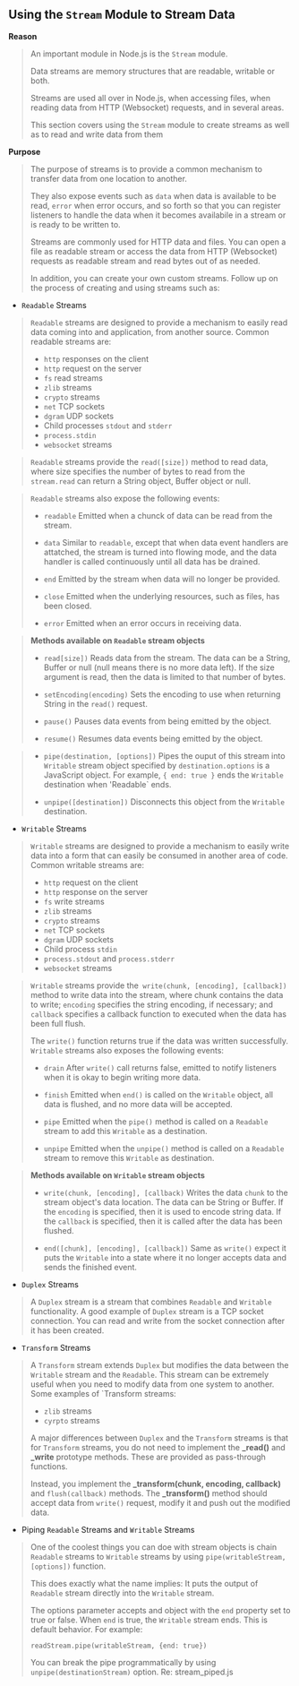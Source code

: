 ## Using the `Stream` Module to Stream Data
**Reason**
> An important module in Node.js is the `Stream` module. 
>
> Data streams are memory structures that are readable, writable or both. 
>
> Streams are used all over in Node.js, when accessing files, when reading data from HTTP (Websocket) requests, and in several areas.
>
> This section covers using the `Stream` module to create streams as well as to read and write data from them

**Purpose**
> The purpose of streams is to provide a common mechanism to transfer data from one location to another. 
>
> They also expose events such as `data` when data is available to be read, `error` when error occurs, and so forth so that you can register listeners to handle the data when it becomes availabile in a stream or is ready to be written to.
>
> Streams are commonly used for HTTP data and files. You can open a file as readable stream or access the data from HTTP (Websocket) requests as readable stream and read bytes out of as needed.
>
> In addition, you can create your own custom streams. Follow up on the process of creating and using streams such as:
  - `Readable` Streams
  > `Readable` streams are designed to provide a mechanism to easily read data coming into and application, from another source. 
  > Common readable streams are:
   >  - `http` responses on the client
   >  - `http` request on the server
   >  - `fs` read streams
   >  - `zlib` streams
   >  - `crypto` streams
   >  - `net` TCP sockets
   >  - `dgram` UDP sockets
   >  - Child processes `stdout` and `stderr`
   >  - `process.stdin`
   >  - `websocket` streams
   
   > `Readable` streams provide the `read([size])` method to read data, where size specifies the number of bytes to read from the `stream.read` can return a String object, Buffer object or null.
   
   > `Readable` streams also expose the following events:
   >    - `readable` Emitted when a chunck of data can be read from the stream.
   >
   >    - `data` Similar to `readable`, except that when data event handlers are attatched, the stream is turned into flowing mode, and the data handler is called continuously until all data has be drained.
   >
   >    - `end` Emitted by the stream when data will no longer be provided.
   >  
   >    - `close` Emitted when the underlying resources, such as files, has been closed.
   >
   >    - `error` Emitted when an error occurs in receiving data.
   
   > **Methods available on `Readable` stream objects**
   >
   >  - `read[size])` Reads data from the stream. The data can be a String, Buffer or null (null means there is no more data left). If the size argument is read, then the data is limited to that number of bytes.
   >
   >  - `setEncoding(encoding)` Sets the encoding to use when returning String in the `read()` request.
   >
   >  - `pause()` Pauses data events from being emitted by the object.
   >
   >  - `resume()` Resumes data events being emitted by the object.
   
   >  - `pipe(destination, [options])` Pipes the ouput of this stream into `Writable` stream object specified by `destination.options` is a JavaScript object. For example, `{ end: true }` ends the `Writable` destination when 'Readable` ends.
   >
   >  - `unpipe([destination])` Disconnects this object from the `Writable` destination.  
          
  - `Writable` Streams
   > `Writable` streams are designed to provide a mechanism to easily write data into a form that can easily be consumed in another area of code. Common writable streams are:
   >  - `http` request on the client
   >  - `http` response on the server
   >  - `fs` write streams
   >  - `zlib` streams
   >  - `crypto` streams
   >  - `net` TCP sockets
   >  - `dgram` UDP sockets
   >  - Child process `stdin` 
   >  - `process.stdout` and `process.stderr`
   >  - `websocket` streams
   
 > `Writable` streams provide the` write(chunk, [encoding], [callback])` method to write data into the stream, where chunk contains the data to write; `encoding` specifies the string encoding, if necessary; and `callback` specifies a callback function to executed when the data has been full flush.
 >
 > The `write()` function returns true if the data was written successfully. 
 > `Writable` streams also exposes the following events:
   >    - `drain` After `write()` call returns false, emitted to notify listeners when it is okay to begin writing more data.
   >
   >    - `finish` Emitted when `end()` is called on the `Writable` object, all data is flushed, and no more data will be accepted.
   >
   >    - `pipe` Emitted when the `pipe()` method is called on a `Readable` stream to add this `Writable` as a destination.
   >  
   >    - `unpipe` Emitted when the `unpipe()` method is called on a `Readable` stream to remove this `Writable` as destination.
   
   > **Methods available on `Writable` stream objects**
   >
   >  - `write(chunk, [encoding], [callback)` Writes the data `chunk` to the stream object's data location. The data can be String or Buffer. If the `encoding` is specified, then it is used to encode string data. If the `callback` is specified, then it is called after the data has been flushed.
   >
   >  - `end([chunk], [encoding], [callback])` Same as `write()` expect it puts the `Writable` into a state where it no longer accepts data and sends the finished event.
    
  - `Duplex` Streams
  > A `Duplex` stream is a stream that combines `Readable` and `Writable` functionality. A good example of `Duplex` stream is a TCP socket connection. You can read and write from the socket connection after it has been created.
     
  - `Transform` Streams
  > A `Transform` stream extends `Duplex` but modifies the data between the `Writable` stream and the `Readable`. This stream can be extremely useful when you need to modify data from one system to another. Some examples of `Transform streams:
  >   - `zlib` streams
  >   - `cyrpto` streams
  >
  > A major differences between `Duplex` and the `Transform` streams is that for `Transform` streams, you do not need to implement the **_read()** and **_write** prototype methods. These are provided as pass-through functions.
  >
  > Instead, you implement the **_transform(chunk, encoding, callback)** and  `flush(callback)` methods. The **_transform()** method should accept data from `write()` request, modify it and push out the modified data.
  >
  - Piping `Readable` Streams and `Writable` Streams
  > One of the coolest things you can doe with stream objects is chain `Readable` streams to `Writable` streams by using `pipe(writableStream, [options])` function.
  >
  > This does exactly what the name implies: It puts the output of `Readable` stream directly into the `Writable` stream.
  >
  > The options parameter accepts and object with the `end` property set to true or false. When `end` is true, the `Writable` stream ends. This is default behavior. For example:
  >
  >   `readStream.pipe(writableStream, {end: true})`
  >
  > You can break the pipe programmatically by using `unpipe(destinationStream)` option. Re: stream_piped.js
  
